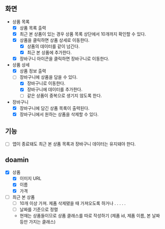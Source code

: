 ## 화면
- 상품 목록
  - [x] 상품 목록 출력 
  - [x] 최근 본 상품이 있는 경우 상품 목록 상단에서 10개까지 확인할 수 있다.
  - [x] 상품을 클릭하면 상품 상세로 이동한다.
    - [x] 상품의 데이터를 같이 넘긴다.
    - [x] 최근 본 상품에 추가한다.
  - [x] 장바구니 아이콘을 클릭하면 장바구니로 이동한다.
- 상품 상세
  - [x] 상품 정보 출력
  - [ ] 장바구니에 상품을 담을 수 있다.
    - [x] 장바구니로 이동한다.
    - [x] 장바구니에 데이터를 추가한다.
    - [ ]  같은 상품이 중복으로 생기지 않도록 한다.
- 장바구니
  - [x] 장바구니에 담긴 상품 목록이 출력된다. 
  - [x] 장바구니에서 원하는 상품을 삭제할 수 있다.
  
## 기능
- [ ] 앱이 종료돼도 최근 본 상품 목록과 장바구니 데이터는 유지돼야 한다.

## doamin
- [x] 상품
  - [x] 이미지 URL
  - [x] 이름
  - [x] 가격
- [ ] 최근 본 상품 
  - [ ] 10개 이상 가져. 제품 삭제됐을 때 가져오도록 하거나 . . . . .
  - [ ] 날짜를 기준으로 정렬
  - 현재는 상품들이므로 상품 클래스를 따로 작성하기 (제품 id, 제품 이름, 본 날짜 등만 가지는 클래스)